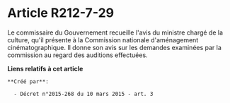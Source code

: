 # Article R212-7-29

Le commissaire du Gouvernement recueille l'avis du ministre chargé de la culture, qu'il présente à la Commission nationale
d'aménagement cinématographique. Il donne son avis sur les demandes examinées par la commission au regard des auditions
effectuées.

**Liens relatifs à cet article**

	**Créé par**:

	  - Décret n°2015-268 du 10 mars 2015 - art. 3

